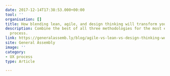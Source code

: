 ```yaml
---
date: 2017-12-14T17:38:53.000+00:00
tool: ''
organisation: []
title: How blending lean, agile, and design thinking will transform your team
description: Combine the best of all three methodologies for the most effective UX
  process.
link: https://generalassemb.ly/blog/agile-vs-lean-vs-design-thinking-workflow/
site: General Assembly
image: ''
category:
- UX process
type: Article

---
```

